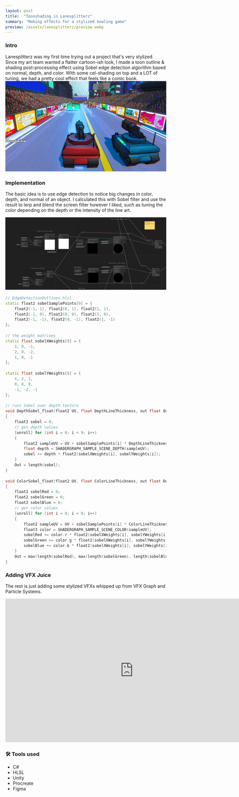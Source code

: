 ```yaml
---
layout: post
title:  "Toonshading in Lanesplitterz"
summary: "Making effects for a stylized bowling game"
preview: /assets/lanesplitterz/preview.webp
---
```


### Intro
Lanesplitterz was my first time trying out a project that's very stylized. Since my art team wanted a flatter cartoon-ish look, I made a toon outline & shading post-processing effect using Sobel edge detection algorithm based on normal, depth, and color. With some cel-shading on top and a LOT of tuning, we had a pretty cool effect that feels like a comic book. 
![Toon shading](/assets/lanesplitterz/content.webp)

### Implementation
The basic idea is to use edge detection to notice big changes in color, depth, and normal of an object. I calculated this with Sobel filter and use the result to lerp and blend the screen filter however I liked, such as tuning the color depending on the depth or the intensity of the line art.

![Shadergraph](/assets/lanesplitterz/image.png)

```C++
// EdgeDetectionOutlines.hlsl 
static float2 sobelSamplePoints[9] = {
    float2(-1, 1), float2(0, 1), float2(1, 1),
    float2(-1, 0), float2(0, 0), float2(1, 0),
    float2(-1, -1), float2(0, -1), float2(1, -1)
};

// the weight matrixes
static float sobelXWeights[9] = {
    1, 0, -1,
    2, 0, -2,
    1, 0, -1
};

static float sobelYWeights[9] = {
    1, 2, 1,
    0, 0, 0,
    -1, -2, -1
};

// runs Sobel over depth texture
void DepthSobel_float(float2 UV, float DepthLineThickness, out float Out)
{
    float2 sobel = 0;
    // get depth values
    [unroll] for (int i = 0; i < 9; i++)
    {
        float2 sampleUV = UV + sobelSamplePoints[i] * DepthLineThickness;
        float depth = SHADERGRAPH_SAMPLE_SCENE_DEPTH(sampleUV);
        sobel += depth * float2(sobelXWeights[i], sobelYWeights[i]);
    }
    Out = length(sobel);
}

void ColorSobel_float(float2 UV, float ColorLineThickness, out float Out)
{
    float2 sobelRed = 0;
    float2 sobelGreen = 0;
    float2 sobelBlue = 0;
    // get color values
    [unroll] for (int i = 0; i < 9; i++)
    {
        float2 sampleUV = UV + sobelSamplePoints[i] * ColorLineThickness;
        float3 color = SHADERGRAPH_SAMPLE_SCENE_COLOR(sampleUV);
        sobelRed += color.r * float2(sobelXWeights[i], sobelYWeights[i]);
        sobelGreen += color.g * float2(sobelXWeights[i], sobelYWeights[i]);
        sobelBlue += color.b * float2(sobelXWeights[i], sobelYWeights[i]);
    }
    Out = max(length(sobelRed), max(length(sobelGreen), length(sobelBlue)));
}
```

### Adding VFX Juice
The rest is just adding some stylized VFXs whipped up from VFX Graph and Particle Systems. 

<iframe width="800" height="450" src="https://www.youtube.com/embed/hfwO2Cd6g7I?si=PiMZvkYjdBDN9OF1" title="YouTube video player" frameborder="0" allow="accelerometer; autoplay; clipboard-write; encrypted-media; gyroscope; picture-in-picture; web-share" referrerpolicy="strict-origin-when-cross-origin" allowfullscreen></iframe>

### 🛠️ Tools used
- C#
- HLSL
- Unity
- Procreate
- Figma